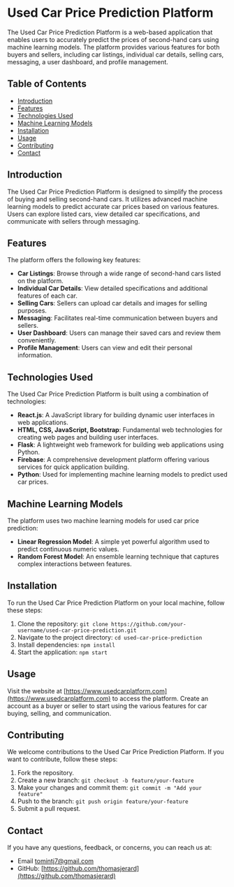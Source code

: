 # Used Car Price Prediction Platform

The Used Car Price Prediction Platform is a web-based application that enables users to accurately predict the prices of second-hand cars using machine learning models. The platform provides various features for both buyers and sellers, including car listings, individual car details, selling cars, messaging, a user dashboard, and profile management.

## Table of Contents

- [Introduction](#introduction)
- [Features](#features)
- [Technologies Used](#technologies-used)
- [Machine Learning Models](#machine-learning-models)
- [Installation](#installation)
- [Usage](#usage)
- [Contributing](#contributing)
- [Contact](#contact)

## Introduction

The Used Car Price Prediction Platform is designed to simplify the process of buying and selling second-hand cars. It utilizes advanced machine learning models to predict accurate car prices based on various features. Users can explore listed cars, view detailed car specifications, and communicate with sellers through messaging.

## Features

The platform offers the following key features:

- **Car Listings**: Browse through a wide range of second-hand cars listed on the platform.
- **Individual Car Details**: View detailed specifications and additional features of each car.
- **Selling Cars**: Sellers can upload car details and images for selling purposes.
- **Messaging**: Facilitates real-time communication between buyers and sellers.
- **User Dashboard**: Users can manage their saved cars and review them conveniently.
- **Profile Management**: Users can view and edit their personal information.

## Technologies Used

The Used Car Price Prediction Platform is built using a combination of technologies:

- **React.js**: A JavaScript library for building dynamic user interfaces in web applications.
- **HTML, CSS, JavaScript, Bootstrap**: Fundamental web technologies for creating web pages and building user interfaces.
- **Flask**: A lightweight web framework for building web applications using Python.
- **Firebase**: A comprehensive development platform offering various services for quick application building.
- **Python**: Used for implementing machine learning models to predict used car prices.

## Machine Learning Models

The platform uses two machine learning models for used car price prediction:

- **Linear Regression Model**: A simple yet powerful algorithm used to predict continuous numeric values.
- **Random Forest Model**: An ensemble learning technique that captures complex interactions between features.

## Installation

To run the Used Car Price Prediction Platform on your local machine, follow these steps:

1. Clone the repository: `git clone https://github.com/your-username/used-car-price-prediction.git`
2. Navigate to the project directory: `cd used-car-price-prediction`
3. Install dependencies: `npm install`
4. Start the application: `npm start`

## Usage

Visit the website at [https://www.usedcarplatform.com](https://www.usedcarplatform.com) to access the platform. Create an account as a buyer or seller to start using the various features for car buying, selling, and communication.

## Contributing

We welcome contributions to the Used Car Price Prediction Platform. If you want to contribute, follow these steps:

1. Fork the repository.
2. Create a new branch: `git checkout -b feature/your-feature`
3. Make your changes and commit them: `git commit -m "Add your feature"`
4. Push to the branch: `git push origin feature/your-feature`
5. Submit a pull request.

## Contact

If you have any questions, feedback, or concerns, you can reach us at:
- Email tomintj7@gmail.com
- GitHub: [https://github.com/thomasjerard](https://github.com/thomasjerard)

